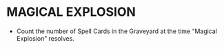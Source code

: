 # MAGICAL EXPLOSION

*   Count the number of Spell Cards in the Graveyard at the time “Magical Explosion” resolves.
